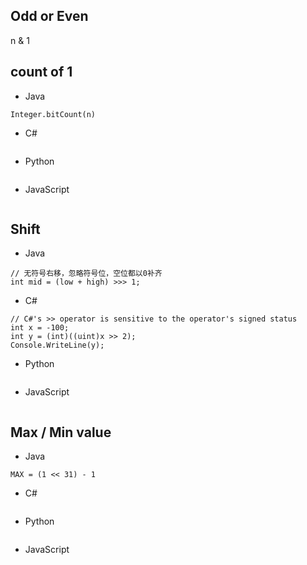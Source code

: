 ## Odd or Even
n & 1

## count of 1
- Java
```
Integer.bitCount(n)

```
- C#
```  

```
- Python
```

```
- JavaScript
```
```
## Shift
- Java
```
// 无符号右移，忽略符号位，空位都以0补齐
int mid = (low + high) >>> 1;

```
- C#
```  
// C#'s >> operator is sensitive to the operator's signed status
int x = -100;
int y = (int)((uint)x >> 2);
Console.WriteLine(y);
```
- Python
```

```
- JavaScript
```
```

## Max / Min value
- Java
```
MAX = (1 << 31) - 1
```
- C#
```  

```
- Python
```

```
- JavaScript
```
```
